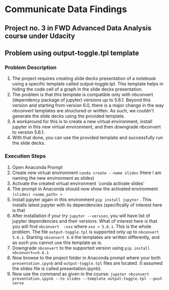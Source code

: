 # Communicate Data Findings
## Project no. 3 in FWD Advanced Data Analysis course under Udacity
## Problem using output-toggle.tpl template

### Problem Description
1. The project requires creating slide decks presentation of a notebook using a specific template called output-toggle.tpl. This template helps in hiding the code cell of a graph in the slide decks presentation.
2. The problem is that this template is compatible only with nbconvert (dependency package of jupyter) versions up to 5.6.1. Beyond this version and starting from version 6.0, there is a major change in the way nbconvert templates are structured or written. As such, we couldn't generate the slide decks using the provided template.
3. A workaround for this is to create a new virtual environment, install jupyter in this new virtual environment, and then downgrade nbconvert to version 5.6.1.
4. With that done, you can use the provided template and successfully run the slide decks.


### Execution Steps
1. Open Anaconda Prompt
2. Create new virtual environment `conda create --name slides` (Here I am naming the new environment as slides)
3. Activate the created virtual environment `conda activate slides'
4. The prompt in Anaconda should now show the activated environment `(slides) <some_path> >`
5. Install jupyter again in this environment `pip install jupyter` . This installs latest jupyter with its dependencies (specifically of interest here is that 
6. After installation if your try `jupyter --version`, you will have list of jupyter dependencies and their versions. What of interest here is that you will find `nbconvert  :xxx` where `xxx > 5.6.1`. This is the whole problem. The file `output-toggle.tpl` is supported only up to `nbconvert 5.6.1`. Starting `nbconvert 6.0` the templates are written differently, and as such you cannot use this template as is.
7. Downgrade `nbconvert` to the supported version using `pip install nbconvert==5.6.1`
8. Now browse to the project folder in Anaconda prompt where your both `presentation.ipynb` and `output-toggle.tpl` files are located. (I assumed the slides file is called presentation.ipynb).
9. Now use the command as given in the course: `jupyter nbconvert presentation.ipynb --to slides --template output-toggle.tpl --post serve`
